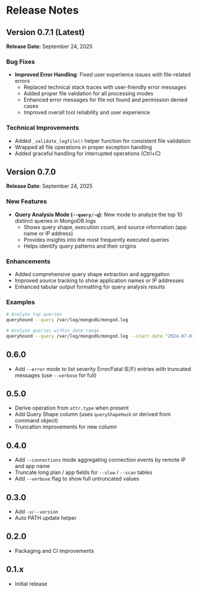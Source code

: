 # Release Notes

## Version 0.7.1 (Latest)
**Release Date:** September 24, 2025

### Bug Fixes
- **Improved Error Handling**: Fixed user experience issues with file-related errors
  - Replaced technical stack traces with user-friendly error messages
  - Added proper file validation for all processing modes
  - Enhanced error messages for file not found and permission denied cases
  - Improved overall tool reliability and user experience

### Technical Improvements
- Added `_validate_logfile()` helper function for consistent file validation
- Wrapped all file operations in proper exception handling
- Added graceful handling for interrupted operations (Ctrl+C)

## Version 0.7.0
**Release Date:** September 24, 2025

### New Features
- **Query Analysis Mode (`--query/-q`)**: New mode to analyze the top 10 distinct queries in MongoDB logs
  - Shows query shape, execution count, and source information (app name or IP address)
  - Provides insights into the most frequently executed queries
  - Helps identify query patterns and their origins

### Enhancements
- Added comprehensive query shape extraction and aggregation
- Improved source tracking to show application names or IP addresses
- Enhanced tabular output formatting for query analysis results

### Examples
```bash
# Analyze top queries
queryhound --query /var/log/mongodb/mongod.log

# Analyze queries within date range
queryhound --query /var/log/mongodb/mongod.log --start-date "2024-07-01" --end-date "2024-07-31"
```

## 0.6.0

- Add `--error` mode to list severity Error/Fatal (E/F) entries with truncated messages (use `--verbose` for full)

## 0.5.0

- Derive operation from `attr.type` when present
- Add Query Shape column (uses `queryShapeHash` or derived from command object)
- Truncation improvements for new column

## 0.4.0

- Add `--connections` mode aggregating connection events by remote IP and app name
- Truncate long plan / app fields for `--slow` / `--scan` tables
- Add `--verbose` flag to show full untruncated values

## 0.3.0

- Add `-v/--version`
- Auto PATH update helper

## 0.2.0

- Packaging and CI improvements

## 0.1.x

- Initial release
